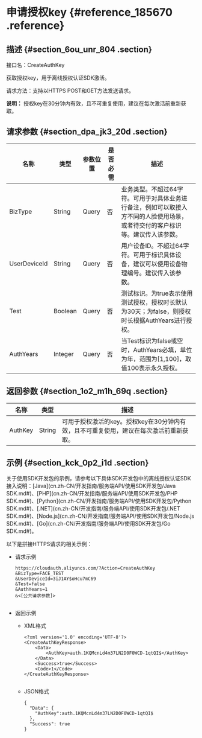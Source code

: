 # 申请授权key {#reference_185670 .reference}

## 描述 {#section_6ou_unr_804 .section}

接口名：CreateAuthKey

获取授权key，用于离线授权认证SDK激活。

请求方法：支持以HTTPS POST和GET方法发送请求。

**说明：** 授权key在30分钟内有效，且不可重复使用，建议在每次激活前重新获取。

## 请求参数 {#section_dpa_jk3_20d .section}

|名称|类型|参数位置|是否必需|描述|
|--|--|----|----|--|
|BizType|String|Query|否|业务类型。不超过64字符。可用于对具体业务进行备注，例如可以取接入方不同的人脸使用场景，或者待交付的客户标识等。建议传入该参数。|
|UserDeviceId|String|Query|否|用户设备ID。不超过64字符。可用于标识具体设备，建议可以使用设备物理编号。建议传入该参数。|
|Test|Boolean|Query|否|测试标识。为true表示使用测试授权，授权时长默认为30天；为false，则授权时长根据AuthYears进行授权。|
|AuthYears|Integer|Query|否|当Test标识为false或空时，AuthYears必填，单位为年，范围为\[1,100\]，取值100表示永久授权。|

## 返回参数 {#section_1o2_m1h_69q .section}

|名称|类型|描述|
|--|--|--|
|AuthKey|String|可用于授权激活的key。授权key在30分钟内有效，且不可重复使用，建议在每次激活前重新获取。|

## 示例 {#section_kck_0p2_i1d .section}

关于使用SDK开发包的示例，请参考以下具体SDK开发包中的离线授权认证SDK接入说明：[Java](cn.zh-CN/开发指南/服务端API/使用SDK开发包/Java SDK.md#)、[PHP](cn.zh-CN/开发指南/服务端API/使用SDK开发包/PHP SDK.md#)、[Python](cn.zh-CN/开发指南/服务端API/使用SDK开发包/Python SDK.md#)、[.NET](cn.zh-CN/开发指南/服务端API/使用SDK开发包/.NET SDK.md#)、[Node.js](cn.zh-CN/开发指南/服务端API/使用SDK开发包/Node.js SDK.md#)、[Go](cn.zh-CN/开发指南/服务端API/使用SDK开发包/Go SDK.md#)。

以下是拼接HTTPS请求的相关示例：

-   请求示例

    ``` {#codeblock_x6v_z7h_ec3}
    https://cloudauth.aliyuncs.com/?Action=CreateAuthKey
    &BizType=FACE_TEST
    &UserDeviceId=3iJ1AY$oHcu7mC69
    &Test=false
    &AuthYears=1
    &<[公共请求参数]>
    						
    ```

-   返回示例
    -   XML格式

        ``` {#codeblock_1am_f17_6dj}
        <?xml version='1.0' encoding='UTF-8'?>
        <CreateAuthKeyResponse>
            <Data>
                <AuthKey>auth.1KQMcnLd4m37LN2D0F0WCD-1qtQI$</AuthKey>
            </Data>
            <Success>true</Success>
            <Code>1</Code>
        </CreateAuthKeyResponse>
        								
        ```

    -   JSON格式

        ``` {#codeblock_hcj_fjf_l00}
        {
          "Data": {
            "AuthKey":auth.1KQMcnLd4m37LN2D0F0WCD-1qtQI$
          },
          "Success": true
        }
        								
        ```


